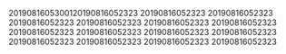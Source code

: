 2019081605300120190816052323
20190816052323
20190816052323
20190816052323
20190816052323
20190816052323
20190816052323
20190816052323
20190816052323
20190816052323
20190816052323
20190816052323
20190816052323
20190816052323
20190816052323
